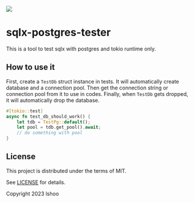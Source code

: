 ![](https://github.com/lshoo/sqlx-postgres-tester/workflows/build/badge.svg)

# sqlx-postgres-tester

This is a tool to test sqlx with postgres and tokio runtime only.

## How to use it

First, create a `TestDb` struct instance in tests. It will automatically create database and a connection pool.
Then get the connection string or   connection pool from it to use in codes.
Finally, when `TestDb` gets dropped, it will automatically drop the database.


```rust
#[tokio::test]
async fn test_db_should_work() {
    let tdb = TestPg::default();
    let pool = tdb.get_pool().await;
    // do something with pool
}

```

## License

This project is distributed under the terms of MIT.

See [LICENSE](LICENSE.md) for details.

Copyright 2023 lshoo
